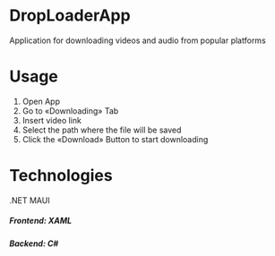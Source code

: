 # DropLoaderApp
Application for downloading videos and audio from popular platforms

# Usage
1. Open App
2. Go to «Downloading» Tab
3. Insert video link
4. Select the path where the file will be saved
5. Click the «Download» Button to start downloading

# Technologies
.NET MAUI

##### Frontend: XAML
##### Backend: C#

